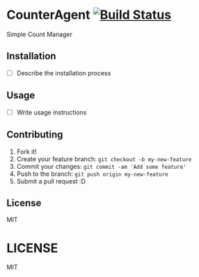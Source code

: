 # CounterAgent [![Build Status](https://travis-ci.org/azu/CounterAgent.png?branch=master)](https://travis-ci.org/azu/CounterAgent)

Simple Count Manager

## Installation

- [ ] Describe the installation process

## Usage

- [ ] Write usage instructions

## Contributing

1. Fork it!
2. Create your feature branch: `git checkout -b my-new-feature`
3. Commit your changes: `git commit -am 'Add some feature'`
4. Push to the branch: `git push origin my-new-feature`
5. Submit a pull request :D

## License

MIT

# LICENSE

MIT
